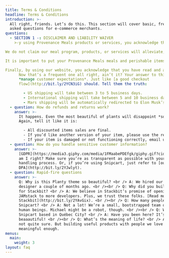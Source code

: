 ```yaml
---
title: Terms & Conditions
headline: Terms & Conditions
introduction: >-
  All right, friends. Let’s do this. This section will cover basic, frequently
  asked questions for e-commerce merchants.
questions:
  - SECTION 1 -: DISCLAIMER AND LIABILITY WAIVER
    >-y using Provenance Meals products or services, you acknowledge that you are doing so at your own risk, and have consulted with your doctor or other health professional about any change in your diet.

We do not claim our meal program, products, or services will alleviate, heal or cure any health condition or symptom. No product or service Provenance Meals offers is meant to diagnose, treat, prevent or cure any medical condition. The statements made by Provenance Meals on this website and our programs and products have not been evaluated by the Food and Drug Administration.

It is important to put your Provenance Meals meals and perishable items in the refrigerator when you receive them. If you receive deliveries from Provenance Meals or receive our products through any other means, you agree to properly and promptly refrigerate all meals until you plan to eat them.  Since all of our food is fresh and preservative-free, it will go bad if not properly cared for.  

Finally, by using our website, you acknowledge that you have read and agree to our Terms & Conditions 
      Now that’s a frequent one all right, ain’t it? Your answer to this should
      *manage customer expectations*. Just like [a good checkout
      flow](http://bit.ly/2YCN3iG) should. Tell them the truth:

        - US shipping will take between 3 to 5 business days.
        - International shipping will take between 5 and 10 business days.
        - Mars shipping will be automatically redirected to Elon Musk’s Twitter account.
  - question: How do refunds and returns work?
    answer: >-
      It happens. Even the most beautiful of plants will disappoint *someone*.
      Again, tell it like it is:

        - All discounted items sales are final.
        - If you’d like another version of your item, please use the return label. Instructions are printed on its back.
        - If your item is damaged or not functioning correctly, email us at info@planty.com, and we’ll refund you + send you a new one ASAP!
  - question: How do you handle sensitive customer information?
    answer: >-
      [GDPR](https://media3.giphy.com/media/1FMaabePDEfgk/giphy.gif?cid=790b76115d1fc3ed7656643632f4131f&rid=giphy.gif),
      am I right? Make sure you’re as transparent as possible with your data
      handling process. Or, if you’re using Snipcart, just refer to [our ToS and
      DPA](http://bit.ly/2YJwlyt).
  - question: Rapid-fire questions
    answer: >-
      Q: Why is this Planty theme so beautiful? <br /> A: We hired our first
      designer a couple of months ago. <br /><br /> Q: Why did you build a theme
      for Stackbit? <br /> A: We believe in Stackbit’s promise of opening up the
      JAMstack to more developers. Plus, we trust these folks. [Read more about
      Stackbit](http://bit.ly/2YAvGix). <br /><br /> Q: How many people work at
      Snipcart? <br /> A: Not a lot! We’re a small, bootstrapped team of eight
      human beings. Michael might be a robot, though. <br /><br /> Q: Why is
      Snipcart based in Québec City? <br /> A: Have you been here? It’s
      beaaautiful! <br /><br /> Q: What’s the meaning of life? <br /> A: We’re
      not quite sure. But building useful products with people we love feels
      meaningful enough.
menus:
  main:
    weight: 3
layout: faq
---
```

